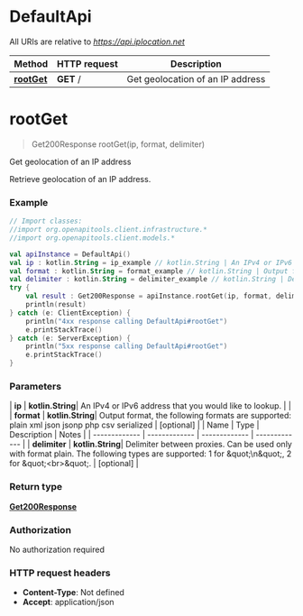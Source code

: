 # DefaultApi

All URIs are relative to *https://api.iplocation.net*

| Method | HTTP request | Description |
| ------------- | ------------- | ------------- |
| [**rootGet**](DefaultApi.md#rootGet) | **GET** / | Get geolocation of an IP address |


<a id="rootGet"></a>
# **rootGet**
> Get200Response rootGet(ip, format, delimiter)

Get geolocation of an IP address

Retrieve geolocation of an IP address. 

### Example
```kotlin
// Import classes:
//import org.openapitools.client.infrastructure.*
//import org.openapitools.client.models.*

val apiInstance = DefaultApi()
val ip : kotlin.String = ip_example // kotlin.String | An IPv4 or IPv6 address that you would like to lookup.
val format : kotlin.String = format_example // kotlin.String | Output format, the following formats are supported: plain xml json jsonp php csv serialized
val delimiter : kotlin.String = delimiter_example // kotlin.String | Delimiter between proxies. Can be used only with format plain. The following types are supported: 1 for \"\\n\", 2 for \"<br>\".
try {
    val result : Get200Response = apiInstance.rootGet(ip, format, delimiter)
    println(result)
} catch (e: ClientException) {
    println("4xx response calling DefaultApi#rootGet")
    e.printStackTrace()
} catch (e: ServerException) {
    println("5xx response calling DefaultApi#rootGet")
    e.printStackTrace()
}
```

### Parameters
| **ip** | **kotlin.String**| An IPv4 or IPv6 address that you would like to lookup. | |
| **format** | **kotlin.String**| Output format, the following formats are supported: plain xml json jsonp php csv serialized | [optional] |
| Name | Type | Description  | Notes |
| ------------- | ------------- | ------------- | ------------- |
| **delimiter** | **kotlin.String**| Delimiter between proxies. Can be used only with format plain. The following types are supported: 1 for \&quot;\\n\&quot;, 2 for \&quot;&lt;br&gt;\&quot;. | [optional] |

### Return type

[**Get200Response**](Get200Response.md)

### Authorization

No authorization required

### HTTP request headers

 - **Content-Type**: Not defined
 - **Accept**: application/json

